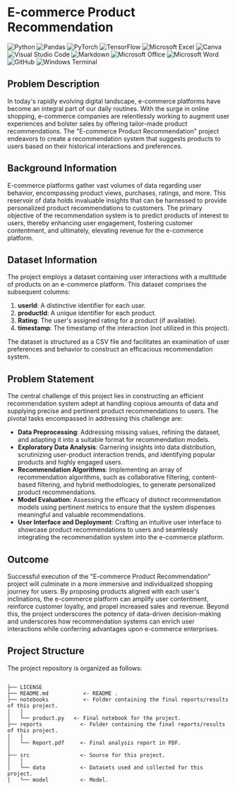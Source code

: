 # E-commerce Product Recommendation 



![Python](https://img.shields.io/badge/Python-3776AB.svg?style=for-the-badge&logo=Python&logoColor=white)
![Pandas](https://img.shields.io/badge/pandas-%23150458.svg?style=for-the-badge&logo=pandas&logoColor=white)
![PyTorch](https://img.shields.io/badge/PyTorch-%23EE4C2C.svg?style=for-the-badge&logo=PyTorch&logoColor=white)
![TensorFlow](https://img.shields.io/badge/TensorFlow-%23FF6F00.svg?style=for-the-badge&logo=TensorFlow&logoColor=white)
![Microsoft Excel](https://img.shields.io/badge/Microsoft_Excel-217346?style=for-the-badge&logo=microsoft-excel&logoColor=white)
![Canva](https://img.shields.io/badge/Canva-%2300C4CC.svg?style=for-the-badge&logo=Canva&logoColor=white)
![Visual Studio Code](https://img.shields.io/badge/Visual%20Studio%20Code-0078d7.svg?style=for-the-badge&logo=visual-studio-code&logoColor=white)
![Markdown](https://img.shields.io/badge/markdown-%23000000.svg?style=for-the-badge&logo=markdown&logoColor=white)
![Microsoft Office](https://img.shields.io/badge/Microsoft_Office-D83B01?style=for-the-badge&logo=microsoft-office&logoColor=white)
![Microsoft Word](https://img.shields.io/badge/Microsoft_Word-2B579A?style=for-the-badge&logo=microsoft-word&logoColor=white)
![GitHub](https://img.shields.io/badge/github-%23121011.svg?style=for-the-badge&logo=github&logoColor=white)
![Windows Terminal](https://img.shields.io/badge/Windows%20Terminal-%234D4D4D.svg?style=for-the-badge&logo=windows-terminal&logoColor=white)
## Problem Description

In today's rapidly evolving digital landscape, e-commerce platforms have become an integral part of our daily routines. With the surge in online shopping, e-commerce companies are relentlessly working to augment user experiences and bolster sales by offering tailor-made product recommendations. The "E-commerce Product Recommendation" project endeavors to create a recommendation system that suggests products to users based on their historical interactions and preferences.

## Background Information

E-commerce platforms gather vast volumes of data regarding user behavior, encompassing product views, purchases, ratings, and more. This reservoir of data holds invaluable insights that can be harnessed to provide personalized product recommendations to customers. The primary objective of the recommendation system is to predict products of interest to users, thereby enhancing user engagement, fostering customer contentment, and ultimately, elevating revenue for the e-commerce platform.

## Dataset Information

The project employs a dataset containing user interactions with a multitude of products on an e-commerce platform. This dataset comprises the subsequent columns:

1. **userId**: A distinctive identifier for each user.
2. **productId**: A unique identifier for each product.
3. **Rating**: The user's assigned rating for a product (if available).
4. **timestamp**: The timestamp of the interaction (not utilized in this project).

The dataset is structured as a CSV file and facilitates an examination of user preferences and behavior to construct an efficacious recommendation system.

## Problem Statement

The central challenge of this project lies in constructing an efficient recommendation system adept at handling copious amounts of data and supplying precise and pertinent product recommendations to users. The pivotal tasks encompassed in addressing this challenge are:

- **Data Preprocessing**: Addressing missing values, refining the dataset, and adapting it into a suitable format for recommendation models.
- **Exploratory Data Analysis**: Garnering insights into data distribution, scrutinizing user-product interaction trends, and identifying popular products and highly engaged users.
- **Recommendation Algorithms**: Implementing an array of recommendation algorithms, such as collaborative filtering, content-based filtering, and hybrid methodologies, to generate personalized product recommendations.
- **Model Evaluation**: Assessing the efficacy of distinct recommendation models using pertinent metrics to ensure that the system dispenses meaningful and valuable recommendations.
- **User Interface and Deployment**: Crafting an intuitive user interface to showcase product recommendations to users and seamlessly integrating the recommendation system into the e-commerce platform.

## Outcome

Successful execution of the "E-commerce Product Recommendation" project will culminate in a more immersive and individualized shopping journey for users. By proposing products aligned with each user's inclinations, the e-commerce platform can amplify user contentment, reinforce customer loyalty, and propel increased sales and revenue. Beyond this, the project underscores the potency of data-driven decision-making and underscores how recommendation systems can enrich user interactions while conferring advantages upon e-commerce enterprises.

## Project Structure

The project repository is organized as follows:

```

├── LICENSE
├── README.md           <- README .
├── notebooks           <- Folder containing the final reports/results of this project.
│   │
│   └── product.py   <- Final notebook for the project.
├── reports            <- Folder containing the final reports/results of this project.
│   │
│   └── Report.pdf     <- Final analysis report in PDF.
│   
├── src                <- Source for this project.
│   │
│   └── data           <- Datasets used and collected for this project.
|   └── model          <- Model.

```



